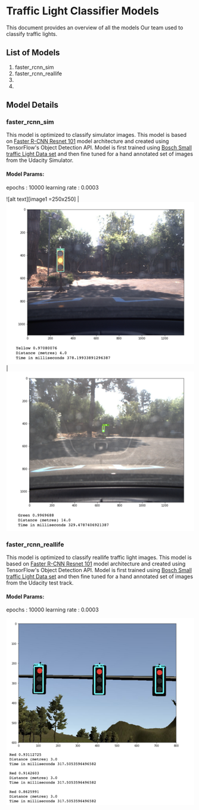 # Traffic Light Classifier Models 
This document provides an overview of all the models Our team used to classify traffic lights.


[//]: # (Image References)
[image1]: ./imgs/real1.png
[image2]: ./imgs/real2.png
[image3]: ./imgs/real3.png
[image4]: ./imgs/sim1.png

## List of Models
1. faster_rcnn_sim
2. faster_rcnn_reallife
3. 
4.

## Model Details
### faster_rcnn_sim
This model is optimized to classify simulator images. This model is based on [Faster R-CNN Resnet 101](https://papers.nips.cc/paper/5638-faster-r-cnn-towards-real-time-object-detection-with-region-proposal-networks.pdf) model architecture and created using TensorFlow's Object Detection API. Model is first trained using [Bosch Small traffic Light Data set](https://hci.iwr.uni-heidelberg.de/node/6132) and then fine tuned for a hand annotated set of images from the Udacity Simulator.
#### Model Params:
epochs : 10000
learning rate : 0.0003

![alt text][image1 =250x250] | ![alt text][image2] | ![alt text][image3]

### faster_rcnn_reallife
This model is optimized to classify reallife traffic light images. This model is based on [Faster R-CNN Resnet 101](https://papers.nips.cc/paper/5638-faster-r-cnn-towards-real-time-object-detection-with-region-proposal-networks.pdf) model architecture and created using TensorFlow's Object Detection API. Model is first trained using [Bosch Small traffic Light Data set](https://hci.iwr.uni-heidelberg.de/node/6132) and then fine tuned for a hand annotated set of images from the Udacity test track.
#### Model Params:
epochs : 10000
learning rate : 0.0003

![alt text][image4]
